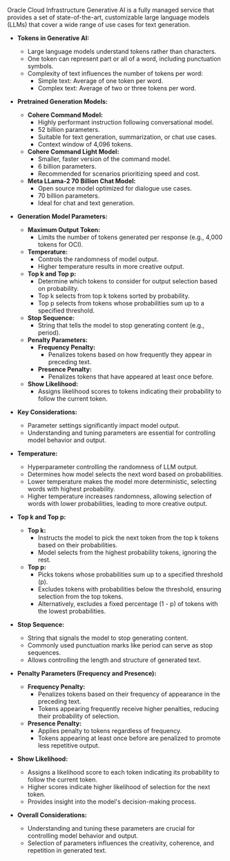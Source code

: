 Oracle Cloud Infrastructure Generative AI is a fully managed service that provides a set of state-of-the-art, customizable large language models (LLMs) that cover a wide range of use cases for text generation.

- **Tokens in Generative AI:**
  - Large language models understand tokens rather than characters.
  - One token can represent part or all of a word, including punctuation symbols.
  - Complexity of text influences the number of tokens per word:
    - Simple text: Average of one token per word.
    - Complex text: Average of two or three tokens per word.

- **Pretrained Generation Models:**
  - **Cohere Command Model:**
    - Highly performant instruction following conversational model.
    - 52 billion parameters.
    - Suitable for text generation, summarization, or chat use cases.
    - Context window of 4,096 tokens.
  - **Cohere Command Light Model:**
    - Smaller, faster version of the command model.
    - 6 billion parameters.
    - Recommended for scenarios prioritizing speed and cost.
  - **Meta LLama-2 70 Billion Chat Model:**
    - Open source model optimized for dialogue use cases.
    - 70 billion parameters.
    - Ideal for chat and text generation.

- **Generation Model Parameters:**
  - **Maximum Output Token:**
    - Limits the number of tokens generated per response (e.g., 4,000 tokens for OCI).
  - **Temperature:**
    - Controls the randomness of model output.
    - Higher temperature results in more creative output.
  - **Top k and Top p:**
    - Determine which tokens to consider for output selection based on probability.
    - Top k selects from top k tokens sorted by probability.
    - Top p selects from tokens whose probabilities sum up to a specified threshold.
  - **Stop Sequence:**
    - String that tells the model to stop generating content (e.g., period).
  - **Penalty Parameters:**
    - **Frequency Penalty:**
      - Penalizes tokens based on how frequently they appear in preceding text.
    - **Presence Penalty:**
      - Penalizes tokens that have appeared at least once before.
  - **Show Likelihood:**
    - Assigns likelihood scores to tokens indicating their probability to follow the current token.

- **Key Considerations:**
  - Parameter settings significantly impact model output.
  - Understanding and tuning parameters are essential for controlling model behavior and output.
 
- **Temperature:**
  - Hyperparameter controlling the randomness of LLM output.
  - Determines how model selects the next word based on probabilities.
  - Lower temperature makes the model more deterministic, selecting words with highest probability.
  - Higher temperature increases randomness, allowing selection of words with lower probabilities, leading to more creative output.

- **Top k and Top p:**
  - **Top k:**
    - Instructs the model to pick the next token from the top k tokens based on their probabilities.
    - Model selects from the highest probability tokens, ignoring the rest.
  - **Top p:**
    - Picks tokens whose probabilities sum up to a specified threshold (p).
    - Excludes tokens with probabilities below the threshold, ensuring selection from the top tokens.
    - Alternatively, excludes a fixed percentage (1 - p) of tokens with the lowest probabilities.

- **Stop Sequence:**
  - String that signals the model to stop generating content.
  - Commonly used punctuation marks like period can serve as stop sequences.
  - Allows controlling the length and structure of generated text.

- **Penalty Parameters (Frequency and Presence):**
  - **Frequency Penalty:**
    - Penalizes tokens based on their frequency of appearance in the preceding text.
    - Tokens appearing frequently receive higher penalties, reducing their probability of selection.
  - **Presence Penalty:**
    - Applies penalty to tokens regardless of frequency.
    - Tokens appearing at least once before are penalized to promote less repetitive output.

- **Show Likelihood:**
  - Assigns a likelihood score to each token indicating its probability to follow the current token.
  - Higher scores indicate higher likelihood of selection for the next token.
  - Provides insight into the model's decision-making process.

- **Overall Considerations:**
  - Understanding and tuning these parameters are crucial for controlling model behavior and output.
  - Selection of parameters influences the creativity, coherence, and repetition in generated text.

